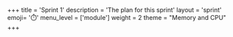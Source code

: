 +++
title = 'Sprint 1'
description = 'The plan for this sprint'
layout = 'sprint'
emoji= '⏱️'
menu_level = ['module']
weight = 2
theme = "Memory and CPU"
+++
